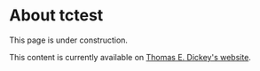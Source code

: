 <!--- issue 89 --->

# About tctest

This page is under construction.

This content is currently available on [Thomas E. Dickey's website](https://invisible-island.net/ncurses/tctest.html).

